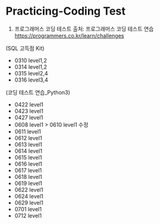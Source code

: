 # Practicing-Coding Test

1. 프로그래머스 코딩 테스트
출처: 프로그래머스 코딩 테스트 연습    
 https://programmers.co.kr/learn/challenges

(SQL 고득점 Kit)
- 0310 level1,2
- 0314 level1,2
- 0315 level2,4
- 0316 level3,4

(코딩 테스트 연습_Python3)
- 0422 level1
- 0423 level1
- 0427 level1
- 0608 level1 > 0610 level1 수정
- 0611 level1
- 0612 level1
- 0613 level1
- 0614 level1
- 0615 level1
- 0616 level1
- 0617 level1
- 0618 level1
- 0619 level1
- 0622 level1
- 0624 level1
- 0629 level1
- 0701 level1
- 0712 level1